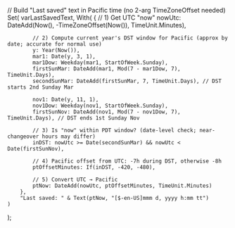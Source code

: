 // Build "Last saved" text in Pacific time (no 2-arg TimeZoneOffset needed)
Set(
    varLastSavedText,
    With(
        {
            // 1) Get UTC "now"
            nowUtc: DateAdd(Now(), -TimeZoneOffset(Now()), TimeUnit.Minutes),

            // 2) Compute current year's DST window for Pacific (approx by date; accurate for normal use)
            y: Year(Now()),
            mar1: Date(y, 3, 1),
            mar1Dow: Weekday(mar1, StartOfWeek.Sunday),
            firstSunMar: DateAdd(mar1, Mod(7 - mar1Dow, 7), TimeUnit.Days),
            secondSunMar: DateAdd(firstSunMar, 7, TimeUnit.Days), // DST starts 2nd Sunday Mar

            nov1: Date(y, 11, 1),
            nov1Dow: Weekday(nov1, StartOfWeek.Sunday),
            firstSunNov: DateAdd(nov1, Mod(7 - nov1Dow, 7), TimeUnit.Days), // DST ends 1st Sunday Nov

            // 3) Is "now" within PDT window? (date-level check; near-changeover hours may differ)
            inDST: nowUtc >= Date(secondSunMar) && nowUtc < Date(firstSunNov),

            // 4) Pacific offset from UTC: -7h during DST, otherwise -8h
            ptOffsetMinutes: If(inDST, -420, -480),

            // 5) Convert UTC → Pacific
            ptNow: DateAdd(nowUtc, ptOffsetMinutes, TimeUnit.Minutes)
        },
        "Last saved: " & Text(ptNow, "[$-en-US]mmm d, yyyy h:mm tt")
    )
);

